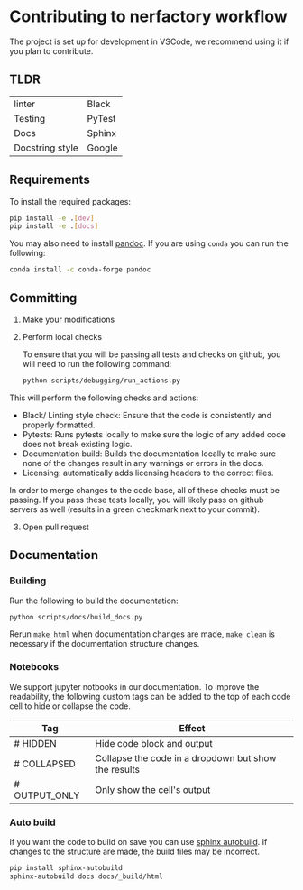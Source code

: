 # Contributing to nerfactory workflow

The project is set up for development in VSCode, we recommend using it if you plan to contribute.

## TLDR

|                 |        |
| --------------- | ------ |
| linter          | Black  |
| Testing         | PyTest |
| Docs            | Sphinx |
| Docstring style | Google |

## Requirements

To install the required packages:

```bash
pip install -e .[dev]
pip install -e .[docs]
```

You may also need to install [pandoc](https://pandoc.org/). If you are using `conda` you can run the following:

```bash
conda install -c conda-forge pandoc
```

## Committing

1. Make your modifications
2. Perform local checks

   To ensure that you will be passing all tests and checks on github, you will need to run the following command:

   ```bash
   python scripts/debugging/run_actions.py
   ```

This will perform the following checks and actions:

- Black/ Linting style check: Ensure that the code is consistently and properly formatted.
- Pytests: Runs pytests locally to make sure the logic of any added code does not break existing logic.
- Documentation build: Builds the documentation locally to make sure none of the changes result in any warnings or errors in the docs.
- Licensing: automatically adds licensing headers to the correct files.

In order to merge changes to the code base, all of these checks must be passing. If you pass these tests locally, you will likely pass on github servers as well (results in a green checkmark next to your commit).

3. Open pull request

## Documentation

### Building

Run the following to build the documentation:

```bash
python scripts/docs/build_docs.py
```

Rerun `make html` when documentation changes are made, `make clean` is necessary if the documentation structure changes.

### Notebooks

We support jupyter notbooks in our documentation. To improve the readability, the following custom tags can be added to the top of each code cell to hide or collapse the code.

| Tag           | Effect                                               |
| ------------- | ---------------------------------------------------- |
| # HIDDEN      | Hide code block and output                           |
| # COLLAPSED   | Collapse the code in a dropdown but show the results |
| # OUTPUT_ONLY | Only show the cell's output                          |

### Auto build

If you want the code to build on save you can use [sphinx autobuild](https://github.com/executablebooks/sphinx-autobuild). If changes to the structure are made, the build files may be incorrect.

```bash
pip install sphinx-autobuild
sphinx-autobuild docs docs/_build/html
```

